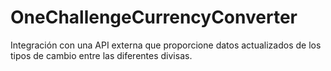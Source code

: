 # OneChallengeCurrencyConverter
Integración con una API externa que proporcione datos actualizados de los tipos de cambio entre las diferentes divisas.
